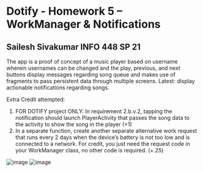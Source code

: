 # Dotify - Homework 5 – WorkManager & Notifications

## Sailesh Sivakumar INFO 448 SP 21

The app is a proof of concept of a music player based on username wherein usernames can be changed and the play, previous, and next buttons display messages regarding song queue and makes use of fragments to pass persistent data through multiple screens. Latest: display actionable notifications regarding songs.

Extra Credit attempted:
1. FOR DOTIFY project ONLY: In requirement 2.b.v.2, tapping the notification should launch PlayerActivity that passes the song data to the activity to show the song in the player (+1)
2. In a separate function, create another separate alternative work request that runs every 2 days when the device’s battery is not too low and is connected to a network. For credit, you just need the request code in your WorkManager class, no other code is required. (+.25) 

![image](https://user-images.githubusercontent.com/32437884/119824674-02c3bf00-beab-11eb-8cfd-9db59f88f278.png) ![image](https://user-images.githubusercontent.com/32437884/119824633-f93a5700-beaa-11eb-8b95-e38560f7dec8.png)




